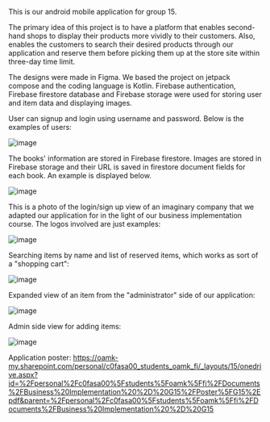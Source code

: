 This is our android mobile application for group 15. 

The primary idea of this project is to have a platform that enables second-hand shops to display their products more vividly to their customers. Also, enables the customers to search their desired products through our application and reserve them before picking them up at the store site within three-day time limit. 

The designs were made in Figma. We based the project on jetpack compose and the coding language is Kotlin. 
Firebase authentication, Firebase firestore database and Firebase storage were used for storing user and item data and displaying images. 

User can signup and login using username and password. Below is the examples of users:

![image](https://user-images.githubusercontent.com/78967184/164460162-f315f20e-1d3e-4d1e-bb97-e28876e4bb26.png)

The books' information are stored in Firebase firestore. Images are stored in Firebase storage and their URL is saved in firestore document fields for each book. 
An example is displayed below. 

![image](https://user-images.githubusercontent.com/78967184/164458706-e5c3d8ec-1e0c-4cb6-8ac7-6a582dd13ec1.png)

This is a photo of the login/sign up view of an imaginary company that we adapted our application for in the light of our business implementation course. The logos involved are just examples:

![image](https://user-images.githubusercontent.com/67232776/164700331-e2ad18f2-00ee-4829-b14c-9e40286502fc.png)

Searching items by name and list of reserved items, which works as sort of a "shopping cart":

![image](https://user-images.githubusercontent.com/67232776/164700572-156b7fdf-2b0b-42f5-b7be-3f303a3698cf.png)


Expanded view of an item from the "administrator" side of our application:

![image](https://user-images.githubusercontent.com/67232776/164683637-598f8946-813b-450e-a4dd-fcf5aacae3cc.png)

Admin side view for adding items:

![image](https://user-images.githubusercontent.com/67232776/164683680-e764eae4-89d8-4c1a-859a-d1acfee67949.png)

Application poster:
https://oamk-my.sharepoint.com/personal/c0fasa00_students_oamk_fi/_layouts/15/onedrive.aspx?id=%2Fpersonal%2Fc0fasa00%5Fstudents%5Foamk%5Ffi%2FDocuments%2FBusiness%20Implementation%20%2D%20G15%2FPoster%5FG15%2Epdf&parent=%2Fpersonal%2Fc0fasa00%5Fstudents%5Foamk%5Ffi%2FDocuments%2FBusiness%20Implementation%20%2D%20G15
